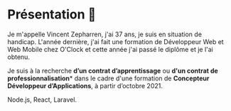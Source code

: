 # Présentation :mega:
Je m'appelle Vincent Zepharren, j'ai 37 ans, je suis en situation de handicap.
L'année dernière, j'ai fait une formation de Développeur Web et Web Mobile chez O'Clock et cette année j'ai passé le diplôme et je l'ai obtenu.

Je suis à la recherche **d’un contrat d’apprentissage** ou **d'un contrat de professionnalisation*** dans le cadre
d'une formation de **Concepteur Développeur d’Applications**, à partir d’octobre 2021.

Node.js, React, Laravel.

